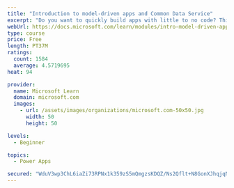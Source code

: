 ```yaml
---
title: "Introduction to model-driven apps and Common Data Service"
excerpt: "Do you want to quickly build apps with little to no code? This module will focus on the building blocks of Common Data Service and model-driven apps. These key components will help you build quick business apps in your organization."
webUrl: https://docs.microsoft.com/learn/modules/intro-model-driven-apps-common-data-service/
type: course
price: Free
length: PT37M
ratings:
  count: 1584
  average: 4.5719695
heat: 94

provider:
  name: Microsoft Learn
  domain: microsoft.com
  images:
    - url: /assets/images/organizations/microsoft.com-50x50.jpg
      width: 50
      height: 50

levels:
  - Beginner

topics:
  - Power Apps

secured: "WduV3wp3ChL6iaZi73RPNx1k359zS5mQmgzsKDQZ/Ns2Qflt+N8GonXJhqjqNFTjr6bzWx7F055vTduRuuomANLP4nzgc+pgcYOAOqpomx4dikWzFXm/M/a8/98EsKfoGncdBEdejpSVwichNcskZVLL/EcCCwOYmnJ6x5x64vujD3jYZ59zFh/2BjONYr4UqFxeVzEhM/N5exR082KZxwqj0Hmoup4v8hgZwBk+mx4WyLIHPnoem/dzmtBM9wdBiIN2BYORp3X1D2xIST8jnF1Ao+npeps20eTDTCc8Wg8g2VH/r/0NdgOgS5uIDTOczF/4AzI5Em6OMb/EDq8fLCT+YwQ2QaV3lKoXa8LqoPcCfxcHIFLlIF50htTfawPlabwfXy3PgpNM/+5KqTUwpg==;zsK5BxUwwLRiuUyy/M3nxw=="
---
```



